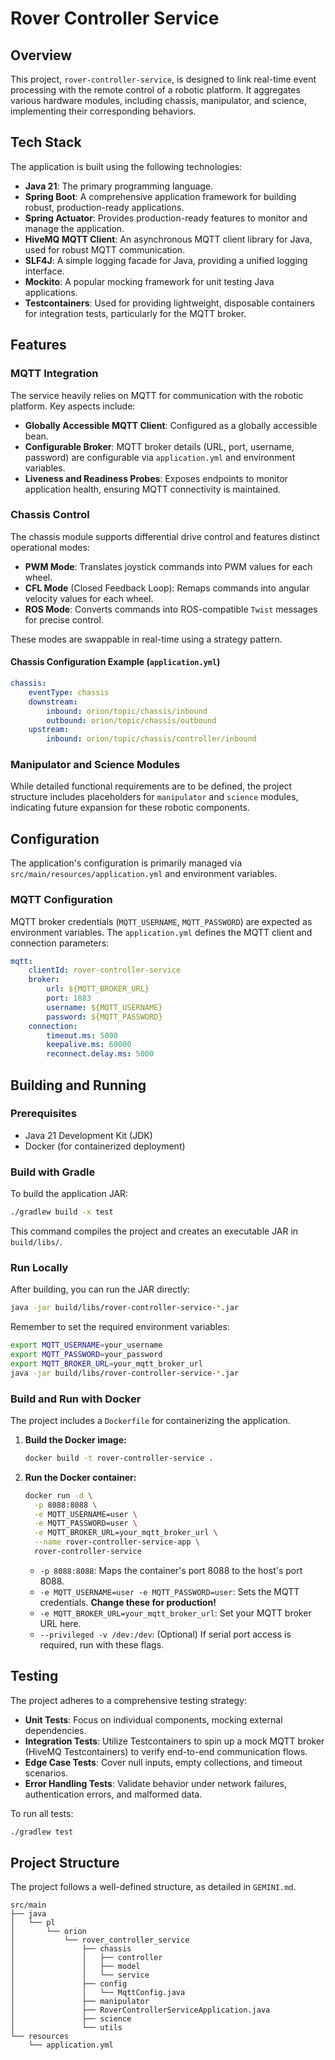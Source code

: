 # Rover Controller Service

## Overview

This project, `rover-controller-service`, is designed to link real-time event processing with the remote control of a robotic platform. It aggregates various hardware modules, including chassis, manipulator, and science, implementing their corresponding behaviors.

## Tech Stack

The application is built using the following technologies:

*   **Java 21**: The primary programming language.
*   **Spring Boot**: A comprehensive application framework for building robust, production-ready applications.
*   **Spring Actuator**: Provides production-ready features to monitor and manage the application.
*   **HiveMQ MQTT Client**: An asynchronous MQTT client library for Java, used for robust MQTT communication.
*   **SLF4J**: A simple logging facade for Java, providing a unified logging interface.
*   **Mockito**: A popular mocking framework for unit testing Java applications.
*   **Testcontainers**: Used for providing lightweight, disposable containers for integration tests, particularly for the MQTT broker.

## Features

### MQTT Integration

The service heavily relies on MQTT for communication with the robotic platform. Key aspects include:

*   **Globally Accessible MQTT Client**: Configured as a globally accessible bean.
*   **Configurable Broker**: MQTT broker details (URL, port, username, password) are configurable via `application.yml` and environment variables.
*   **Liveness and Readiness Probes**: Exposes endpoints to monitor application health, ensuring MQTT connectivity is maintained.

### Chassis Control

The chassis module supports differential drive control and features distinct operational modes:

*   **PWM Mode**: Translates joystick commands into PWM values for each wheel.
*   **CFL Mode** (Closed Feedback Loop): Remaps commands into angular velocity values for each wheel.
*   **ROS Mode**: Converts commands into ROS-compatible `Twist` messages for precise control.

These modes are swappable in real-time using a strategy pattern.

#### Chassis Configuration Example (`application.yml`)

```yaml
chassis:
    eventType: chassis
    downstream:
        inbound: orion/topic/chassis/inbound
        outbound: orion/topic/chassis/outbound
    upstream:
        inbound: orion/topic/chassis/controller/inbound
```

### Manipulator and Science Modules

While detailed functional requirements are to be defined, the project structure includes placeholders for `manipulator` and `science` modules, indicating future expansion for these robotic components.

## Configuration

The application's configuration is primarily managed via `src/main/resources/application.yml` and environment variables.

### MQTT Configuration

MQTT broker credentials (`MQTT_USERNAME`, `MQTT_PASSWORD`) are expected as environment variables. The `application.yml` defines the MQTT client and connection parameters:

```yaml
mqtt:
    clientId: rover-controller-service
    broker:
        url: ${MQTT_BROKER_URL}
        port: 1883
        username: ${MQTT_USERNAME}
        password: ${MQTT_PASSWORD}
    connection:
        timeout.ms: 5000
        keepalive.ms: 60000
        reconnect.delay.ms: 5000
```

## Building and Running

### Prerequisites

*   Java 21 Development Kit (JDK)
*   Docker (for containerized deployment)

### Build with Gradle

To build the application JAR:

```bash
./gradlew build -x test
```

This command compiles the project and creates an executable JAR in `build/libs/`.

### Run Locally

After building, you can run the JAR directly:

```bash
java -jar build/libs/rover-controller-service-*.jar
```

Remember to set the required environment variables:

```bash
export MQTT_USERNAME=your_username
export MQTT_PASSWORD=your_password
export MQTT_BROKER_URL=your_mqtt_broker_url
java -jar build/libs/rover-controller-service-*.jar
```

### Build and Run with Docker

The project includes a `Dockerfile` for containerizing the application.

1.  **Build the Docker image:**

    ```bash
    docker build -t rover-controller-service .
    ```

2.  **Run the Docker container:**

    ```bash
    docker run -d \
      -p 8088:8088 \
      -e MQTT_USERNAME=user \
      -e MQTT_PASSWORD=user \
      -e MQTT_BROKER_URL=your_mqtt_broker_url \
      --name rover-controller-service-app \
      rover-controller-service
    ```

    *   `-p 8088:8088`: Maps the container's port 8088 to the host's port 8088.
    *   `-e MQTT_USERNAME=user -e MQTT_PASSWORD=user`: Sets the MQTT credentials. **Change these for production!**
    *   `-e MQTT_BROKER_URL=your_mqtt_broker_url`: Set your MQTT broker URL here.
    *   `--privileged -v /dev:/dev`: (Optional) If serial port access is required, run with these flags.

## Testing

The project adheres to a comprehensive testing strategy:

*   **Unit Tests**: Focus on individual components, mocking external dependencies.
*   **Integration Tests**: Utilize Testcontainers to spin up a mock MQTT broker (HiveMQ Testcontainers) to verify end-to-end communication flows.
*   **Edge Case Tests**: Cover null inputs, empty collections, and timeout scenarios.
*   **Error Handling Tests**: Validate behavior under network failures, authentication errors, and malformed data.

To run all tests:

```bash
./gradlew test
```

## Project Structure

The project follows a well-defined structure, as detailed in `GEMINI.md`.

```
src/main
├── java
│   └── pl
│       └── orion
│           └── rover_controller_service
│               ├── chassis
│               │   ├── controller
│               │   ├── model
│               │   └── service
│               ├── config
│               │   └── MqttConfig.java
│               ├── manipulator
│               ├── RoverControllerServiceApplication.java
│               ├── science
│               └── utils
└── resources
    └── application.yml
```